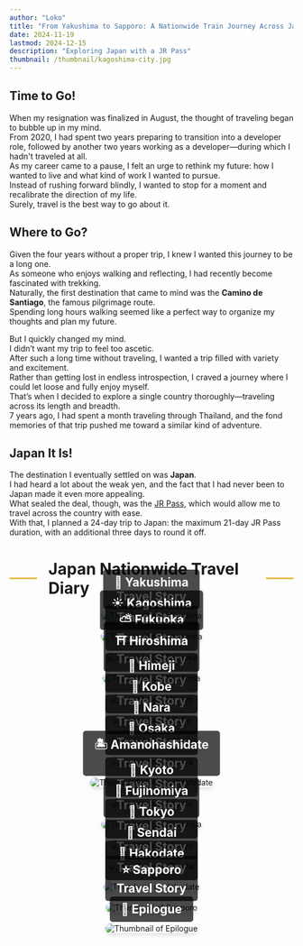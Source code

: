 ```yaml
---
author: "Loko"
title: "From Yakushima to Sapporo: A Nationwide Train Journey Across Japan"
date: 2024-11-19
lastmod: 2024-12-15
description: "Exploring Japan with a JR Pass"
thumbnail: /thumbnail/kagoshima-city.jpg
---
```


## Time to Go!

When my resignation was finalized in August, the thought of traveling began to bubble up in my mind.  
From 2020, I had spent two years preparing to transition into a developer role, followed by another two years working as a developer—during which I hadn't traveled at all.  
As my career came to a pause, I felt an urge to rethink my future: how I wanted to live and what kind of work I wanted to pursue.  
Instead of rushing forward blindly, I wanted to stop for a moment and recalibrate the direction of my life.  
Surely, travel is the best way to go about it.

## Where to Go?

Given the four years without a proper trip, I knew I wanted this journey to be a long one.  
As someone who enjoys walking and reflecting, I had recently become fascinated with trekking.  
Naturally, the first destination that came to mind was the **Camino de Santiago**, the famous pilgrimage route.  
Spending long hours walking seemed like a perfect way to organize my thoughts and plan my future.

But I quickly changed my mind.  
I didn’t want my trip to feel too ascetic.  
After such a long time without traveling, I wanted a trip filled with variety and excitement.  
Rather than getting lost in endless introspection, I craved a journey where I could let loose and fully enjoy myself.  
That’s when I decided to explore a single country thoroughly—traveling across its length and breadth.  
7 years ago, I had spent a month traveling through Thailand, and the fond memories of that trip pushed me toward a similar kind of adventure.

## Japan It Is!

The destination I eventually settled on was **Japan**.  
I had heard a lot about the weak yen, and the fact that I had never been to Japan made it even more appealing.  
What sealed the deal, though, was the [JR Pass](https://japanrailpass.net/en), which would allow me to travel across the country with ease.  
With that, I planned a 24-day trip to Japan: the maximum 21-day JR Pass duration, with an additional three days to round it off.

<h2 class="separator">Japan Nationwide Travel Diary</h2>

<div class="link-box" data-number="1">
  <a href="/en/jr-travel/1-yakushima" target="_blank">
    <img src="/thumbnail/yakushima.jpg" alt="Thumbnail of Yakushima">
    <div>
      <h3>🌱 Yakushima<br>Travel Story</h3>
    </div>
  </a>
</div>

<div class="link-box" data-number="2">
  <a href="/en/jr-travel/2-kagoshima" target="_blank">
    <img src="/thumbnail/kagoshima.jpg" alt="Thumbnail of Kagoshima">
    <div>
      <h3>☀️ Kagoshima<br>Travel Story</h3>
    </div>
  </a>
</div>

<div class="link-box" data-number="3">
  <a href="/en/jr-travel/3-fukuoka" target="_blank">
    <img src="/thumbnail/fukuoka.jpg" alt="Thumbnail of Fukuoka">
    <div>
      <h3>⛅ Fukuoka<br>Travel Story</h3>
    </div>
  </a>
</div>

<div class="link-box" data-number="4">
  <a href="/en/jr-travel/4-hiroshima" target="_blank">
    <img src="/thumbnail/hiroshima.jpg" alt="Thumbnail of Hiroshima">
    <div>
      <h3>⛩️ Hiroshima<br>Travel Story</h3>
    </div>
  </a>
</div>

<div class="link-box" data-number="5">
  <a href="/en/jr-travel/5-himeji" target="_blank">
    <img src="/thumbnail/himeji.jpg" alt="Thumbnail of Himeji">
    <div>
      <h3>🏯 Himeji<br>Travel Story</h3>
    </div>
  </a>
</div>

<div class="link-box" data-number="6">
  <a href="/en/jr-travel/6-kobe" target="_blank">
    <img src="/thumbnail/kobe.jpg" alt="Thumbnail of Kobe">
    <div>
      <h3>🚠 Kobe<br>Travel Story</h3>
    </div>
  </a>
</div>

<div class="link-box" data-number="7">
  <a href="/en/jr-travel/7-nara" target="_blank">
    <img src="/thumbnail/nara.jpg" alt="Thumbnail of Nara">
    <div>
      <h3>🦌 Nara<br>Travel Story</h3>
    </div>
  </a>
</div>

<div class="link-box" data-number="8">
  <a href="/en/jr-travel/8-osaka" target="_blank">
    <img src="/thumbnail/osaka.jpg" alt="Thumbnail of Osaka">
    <div>
      <h3>🌃 Osaka<br>Travel Story</h3>
    </div>
  </a>
</div>

<div class="link-box" data-number="9">
  <a href="/en/jr-travel/9-amanohashidate" target="_blank">
    <img src="/thumbnail/amanohashidate.jpg" alt="Thumbnail of Amanohashidate">
    <div>
      <h3>🏝️ Amanohashidate<br>Travel Story</h3>
    </div>
  </a>
</div>

<div class="link-box" data-number="10">
  <a href="/en/jr-travel/10-kyoto" target="_blank">
    <img src="/thumbnail/kyoto.jpg" alt="Thumbnail of Kyoto">
    <div>
      <h3>🎋 Kyoto<br>Travel Story</h3>
    </div>
  </a>
</div>

<div class="link-box" data-number="11">
  <a href="/en/jr-travel/11-fujinomiya" target="_blank">
    <img src="/thumbnail/fujinomiya.jpg" alt="Thumbnail of Fujinomiya">
    <div>
      <h3>🦆 Fujinomiya<br>Travel Story</h3>
    </div>
  </a>
</div>

<div class="link-box" data-number="12">
  <a href="/en/jr-travel/12-tokyo" target="_blank">
    <img src="/thumbnail/tokyo.jpg" alt="Thumbnail of Tokyo">
    <div>
      <h3>🗼 Tokyo<br>Travel Story</h3>
    </div>
  </a>
</div>

<div class="link-box" data-number="13">
  <a href="/en/jr-travel/13-sendai" target="_blank">
    <img src="/thumbnail/sendai.jpg" alt="Thumbnail of Sendai">
    <div>
      <h3>🍁 Sendai<br>Travel Story</h3>
    </div>
  </a>
</div>

<div class="link-box" data-number="14">
  <a href="/en/jr-travel/14-hakodate" target="_blank">
    <img src="/thumbnail/hakodate.jpg" alt="Thumbnail of Hakodate">
    <div>
      <h3>🍔 Hakodate<br>Travel Story</h3>
    </div>
  </a>
</div>

<div class="link-box" data-number="1">
  <a href="/en/jr-travel/15-sapporo" target="_blank">
    <img src="/thumbnail/sapporo.jpg" alt="Thumbnail of Sapporo">
    <div>
      <h3>⭐ Sapporo<br>Travel Story</h3>
    </div>
  </a>
</div>

<div class="link-box" data-number="15">
  <a href="/en/jr-travel/16-epilogue" target="_blank">
    <img src="/thumbnail/jr-epilogue.jpg" alt="Thumbnail of Epilogue">
    <div>
      <h3>🗾 Epilogue</h3>
    </div>
  </a>
</div>

<style>
  img {
    border-radius: 10px;
    box-shadow: 0 4px 6px rgba(0, 0, 0, 0.1);
    transition: transform 0.2s ease, box-shadow 0.2s ease;
  }

  img:hover {
    transform: scale(1.05);
    box-shadow: 0 8px 12px rgba(0, 0, 0, 0.2);
  }

  .link-box {
    position: relative;
    text-align: center;
    margin-bottom: 20px;
  }

  .link-box a {
    text-decoration: none;
  }

  .link-box div {
    position: absolute;
    bottom: 20px;
    left: 50%;
    transform: translateX(-50%);
    background-color: rgba(0, 0, 0, 0.7);
    color: white;
    padding: 10px 20px;
    border-radius: 5px;
  }

  .link-box h3 {
    margin: 0;
    font-size: 1.5em;
    color: #FFFFFF;
  }

  .separator {
    display: flex;
    justify-content: center;
    align-items: center;
    font-size: 2em;
  }

  .separator::before, .separator::after {
    content: "";
    width: 2em;
    height: 3px;
    background-color: #e5c046;
  }

  .separator::before {
    margin-right: 20px;
  }

  .separator::after {
    margin-left: 20px;
  }
</style>
